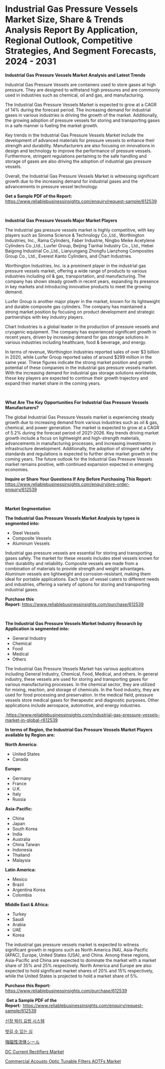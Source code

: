 <p><h1>Industrial Gas Pressure Vessels Market Size, Share & Trends Analysis Report By Application, Regional Outlook, Competitive Strategies, And Segment Forecasts, 2024 - 2031</h1></p><p><strong>Industrial Gas Pressure Vessels Market Analysis and Latest Trends</strong></p>
<p><p>Industrial Gas Pressure Vessels are containers used to store gases at high pressure. They are designed to withstand high pressures and are commonly used in industries such as chemical, oil and gas, and manufacturing.</p><p>The Industrial Gas Pressure Vessels Market is expected to grow at a CAGR of 14% during the forecast period. The increasing demand for industrial gases in various industries is driving the growth of the market. Additionally, the growing adoption of pressure vessels for storing and transporting gases in a safe manner is fueling the market growth.</p><p>Key trends in the Industrial Gas Pressure Vessels Market include the development of advanced materials for pressure vessels to enhance their strength and durability. Manufacturers are also focusing on innovations in design and technology to improve the performance of pressure vessels. Furthermore, stringent regulations pertaining to the safe handling and storage of gases are also driving the adoption of industrial gas pressure vessels.</p><p>Overall, the Industrial Gas Pressure Vessels Market is witnessing significant growth due to the increasing demand for industrial gases and the advancements in pressure vessel technology.</p></p>
<p><strong>Get a Sample PDF of the Report:&nbsp;</strong> <a href="https://www.reliablebusinessinsights.com/enquiry/request-sample/612539">https://www.reliablebusinessinsights.com/enquiry/request-sample/612539</a></p>
<p>&nbsp;</p>
<p><strong>Industrial Gas Pressure Vessels Major Market Players</strong></p>
<p><p>The industrial gas pressure vessels market is highly competitive, with key players such as Sinoma Science & Technology Co.,Ltd., Worthington Industries, Inc., Rama Cylinders, Faber Industrie, Ningbo Meike Acetylene Cylinders Co.,Ltd., Luxfer Group, Beijing Tianhai Industry Co., Ltd., Hebei Baigong Industrial Co.,Ltd., Lianyungang Zhongfu Lianzhong Composites Group Co., Ltd., Everest Kanto Cylinders, and Chart Industries.</p><p>Worthington Industries, Inc. is a prominent player in the industrial gas pressure vessels market, offering a wide range of products to various industries including oil & gas, transportation, and manufacturing. The company has shown steady growth in recent years, expanding its presence in key markets and introducing innovative products to meet the growing demand.</p><p>Luxfer Group is another major player in the market, known for its lightweight and durable composite gas cylinders. The company has maintained a strong market position by focusing on product development and strategic partnerships with key industry players.</p><p>Chart Industries is a global leader in the production of pressure vessels and cryogenic equipment. The company has experienced significant growth in recent years, driven by increasing demand for gas storage solutions in various industries including healthcare, food & beverage, and energy.</p><p>In terms of revenue, Worthington Industries reported sales of over $3 billion in 2020, while Luxfer Group reported sales of around $299 million in the same year. These figures indicate the strong market position and growth potential of these companies in the industrial gas pressure vessels market. With the increasing demand for industrial gas storage solutions worldwide, these key players are expected to continue their growth trajectory and expand their market share in the coming years.</p></p>
<p>&nbsp;</p>
<p><strong>What Are The Key Opportunities For Industrial Gas Pressure Vessels Manufacturers?</strong></p>
<p><p>The global Industrial Gas Pressure Vessels market is experiencing steady growth due to increasing demand from various industries such as oil & gas, chemical, and power generation. The market is expected to grow at a CAGR of 5.2% during the forecast period of 2021-2026. Key trends driving market growth include a focus on lightweight and high-strength materials, advancements in manufacturing processes, and increasing investments in infrastructure development. Additionally, the adoption of stringent safety standards and regulations is expected to further drive market growth in the coming years. The future outlook for the Industrial Gas Pressure Vessels market remains positive, with continued expansion expected in emerging economies.</p></p>
<p><strong>Inquire or Share Your Questions If Any Before Purchasing This Report:</strong> <a href="https://www.reliablebusinessinsights.com/enquiry/pre-order-enquiry/612539">https://www.reliablebusinessinsights.com/enquiry/pre-order-enquiry/612539</a></p>
<p>&nbsp;</p>
<p><strong>Market Segmentation</strong></p>
<p><strong>The Industrial Gas Pressure Vessels Market Analysis by types is segmented into:</strong></p>
<p><ul><li>Steel Vessels</li><li>Composite Vessels</li><li>Aluminum Vessels</li></ul></p>
<p><p>Industrial gas pressure vessels are essential for storing and transporting gases safely. The market for these vessels includes steel vessels known for their durability and reliability. Composite vessels are made from a combination of materials to provide strength and weight advantages. Aluminum vessels are lightweight and corrosion-resistant, making them ideal for portable applications. Each type of vessel caters to different needs and industries, offering a variety of options for storing and transporting industrial gases.</p></p>
<p><strong>Purchase this Report:&nbsp;</strong><a href="https://www.reliablebusinessinsights.com/purchase/612539">https://www.reliablebusinessinsights.com/purchase/612539</a></p>
<p>&nbsp;</p>
<p><strong>The Industrial Gas Pressure Vessels Market Industry Research by Application is segmented into:</strong></p>
<p><ul><li>General Industry</li><li>Chemical</li><li>Food</li><li>Medical</li><li>Others</li></ul></p>
<p><p>The Industrial Gas Pressure Vessels Market has various applications including General Industry, Chemical, Food, Medical, and others. In general industry, these vessels are used for storing and transporting gases for various manufacturing processes. In the chemical sector, they are utilized for mixing, reaction, and storage of chemicals. In the food industry, they are used for food processing and preservation. In the medical field, pressure vessels store medical gases for therapeutic and diagnostic purposes. Other applications include aerospace, automotive, and energy industries.</p></p>
<p><a href="https://www.reliablebusinessinsights.com/industrial-gas-pressure-vessels-market-in-global-r612539">&nbsp;https://www.reliablebusinessinsights.com/industrial-gas-pressure-vessels-market-in-global-r612539</a></p>
<p><strong>In terms of Region, the Industrial Gas Pressure Vessels Market Players available by Region are:</strong></p>
<p>
    <p> <strong> North America: </strong>
        <ul>
            <li>United States</li>
            <li>Canada</li>
        </ul>
        </p> 
    <p> <strong> Europe: </strong>
        <ul>
            <li>Germany</li>
            <li>France</li>
            <li>U.K.</li>
            <li>Italy</li>
            <li>Russia</li>
        </ul>
        </p> 
    <p> <strong> Asia-Pacific: </strong>
        <ul>
            <li>China</li>
            <li>Japan</li>
            <li>South Korea</li>
            <li>India</li>
            <li>Australia</li>
            <li>China Taiwan</li>
            <li>Indonesia</li>
            <li>Thailand</li>
            <li>Malaysia</li>
        </ul>
        </p> 
    <p> <strong> Latin America: </strong>
        <ul>
            <li>Mexico</li>
            <li>Brazil</li>
            <li>Argentina Korea</li>
            <li>Colombia</li>
        </ul>
        </p> 
    <p> <strong> Middle East & Africa: </strong>
        <ul>
            <li>Turkey</li>
            <li>Saudi</li>
            <li>Arabia</li>
            <li>UAE</li>
            <li>Korea</li>
        </ul>
    </p>
    </p>
<p><p>The industrial gas pressure vessels market is expected to witness significant growth in regions such as North America (NA), Asia-Pacific (APAC), Europe, United States (USA), and China. Among these regions, Asia-Pacific and China are expected to dominate the market with a market share of 35% and 25% respectively. North America and Europe are also expected to hold significant market shares of 20% and 15% respectively, while the United States is projected to hold a market share of 5%.</p></p>
<p><strong>Purchase this Report: </strong><a href="https://www.reliablebusinessinsights.com/purchase/612539">https://www.reliablebusinessinsights.com/purchase/612539</a></p>
<p>&nbsp;<strong>Get a Sample PDF of the Report:&nbsp;&nbsp;</strong><a href="https://www.reliablebusinessinsights.com/enquiry/request-sample/612539">https://www.reliablebusinessinsights.com/enquiry/request-sample/612539</a></p>
<p><strong></strong></p>
<p><p><a href="https://github.com/AlexanderElliott1993/Market-Research-Report-List-1/blob/main/5780996125976.md">신장 박리 요법 시스템</a></p><p><a href="https://medium.com/@dandier2003/2024%EB%85%84%EB%B6%80%ED%84%B0-2031%EB%85%84%EA%B9%8C%EC%A7%80-%EB%B2%97%EA%B8%B8-%EC%88%98-%EC%9E%88%EB%8A%94-%EC%89%BC-%EC%8B%9C%EC%9E%A5-%EC%84%B1%EC%9E%A5-%EC%A0%84%EB%A7%9D%EC%9D%80-14-cagr%EB%A1%9C-%EC%98%88%EC%83%81%EB%90%98%EA%B3%A0-%EC%8B%9C%EC%9E%A5-%ED%8A%B8%EB%A0%8C%EB%93%9C-%EB%B6%84%EC%84%9D%EC%97%90-%EB%94%B0%EB%A5%B8-%EC%9D%91%EC%9A%A9-%EB%B6%84%EC%95%BC-%EC%A7%80%EC%97%AD%EB%B3%84-%EC%A0%84%EB%A7%9D-%EB%B0%8F-%EC%88%98%EC%9D%B5%EC%9D%84-%EC%98%88%EC%B8%A1%ED%95%98%EA%B3%A0-%EC%9E%88%EC%8A%B5%EB%8B%88%EB%8B%A4-c2d35a7e0590">벗길 수 있는 심</a></p><p><a href="https://github.com/andrade7361/Market-Research-Report-List-1/blob/main/9768429118537.md">強磁性流体シール</a></p><p><a href="https://github.com/dmmanir420/Market-Research-Report-List-1/blob/main/dc-current-rectifiers-market.md">DC Current Rectifiers Market</a></p><p><a href="https://github.com/susanjprice2023/Market-Research-Report-List-1/blob/main/commercial-acousto-optic-tunable-filters-aotfs-market.md">Commercial Acousto Optic Tunable Filters AOTFs Market</a></p></p>